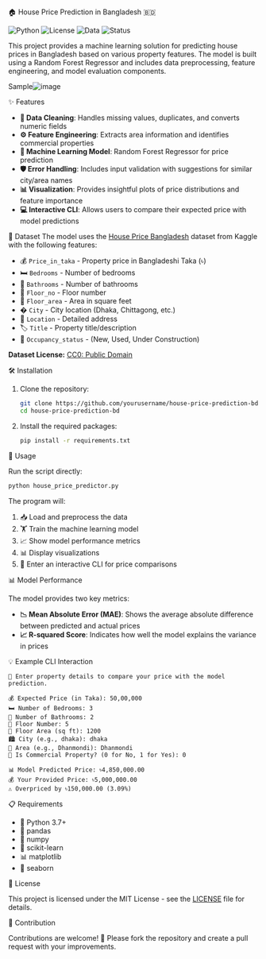 🏠 House Price Prediction in Bangladesh 🇧🇩

![Python](https://img.shields.io/badge/python-3.10%2B-blue)
![License](https://img.shields.io/badge/license-MIT-green)
![Data](https://img.shields.io/badge/dataset-2010--2022-orange)
![Status](https://img.shields.io/badge/status-active-brightgreen)

This project provides a machine learning solution for predicting house prices in Bangladesh based on various property features. The model is built using a Random Forest Regressor and includes data preprocessing, feature engineering, and model evaluation components.

Sample![image](https://github.com/user-attachments/assets/a0369cab-9823-433c-8454-b6ebe45ee0d9)

✨ Features

- **🧹 Data Cleaning**: Handles missing values, duplicates, and converts numeric fields
- **⚙️ Feature Engineering**: Extracts area information and identifies commercial properties
- **🤖 Machine Learning Model**: Random Forest Regressor for price prediction
- **🛡️ Error Handling**: Includes input validation with suggestions for similar city/area names
- **📊 Visualization**: Provides insightful plots of price distributions and feature importance
- **💻 Interactive CLI**: Allows users to compare their expected price with model predictions

📂 Dataset
The model uses the [House Price Bangladesh](https://www.kaggle.com/datasets/durjoychandrapaul/house-price-bangladesh) dataset from Kaggle with the following features:

- 💰 `Price_in_taka` - Property price in Bangladeshi Taka (৳)
- 🛏️ `Bedrooms` - Number of bedrooms
- 🚿 `Bathrooms` - Number of bathrooms
- 🏢 `Floor_no` - Floor number
- 📏 `Floor_area` - Area in square feet
- � `City` - City location (Dhaka, Chittagong, etc.)
- 📍 `Location` - Detailed address
- 🏷️ `Title` - Property title/description
- 🚪 `Occupancy_status` - (New, Used, Under Construction)

**Dataset License:** [CC0: Public Domain](https://creativecommons.org/publicdomain/zero/1.0/)

🛠️ Installation

1. Clone the repository:
   ```bash
   git clone https://github.com/yourusername/house-price-prediction-bd.git](https://github.com/Souad-Hasan/House-Price-Prediction-in-Bangladesh-)
   cd house-price-prediction-bd
   ```

2. Install the required packages:
   ```bash
   pip install -r requirements.txt
   ```

 🚀 Usage

Run the script directly:
```bash
python house_price_predictor.py
```

The program will:
1. 📥 Load and preprocess the data
2. 🏋️ Train the machine learning model
3. 📈 Show model performance metrics
4. 📊 Display visualizations
5. 💬 Enter an interactive CLI for price comparisons

 📊 Model Performance

The model provides two key metrics:
- **📉 Mean Absolute Error (MAE)**: Shows the average absolute difference between predicted and actual prices
- **📈 R-squared Score**: Indicates how well the model explains the variance in prices

 💡 Example CLI Interaction

```
🔢 Enter property details to compare your price with the model prediction.

💰 Expected Price (in Taka): 50,00,000
🛏️ Number of Bedrooms: 3
🚿 Number of Bathrooms: 2
🏢 Floor Number: 5
📏 Floor Area (sq ft): 1200
🏙️ City (e.g., dhaka): dhaka
📍 Area (e.g., Dhanmondi): Dhanmondi
🏪 Is Commercial Property? (0 for No, 1 for Yes): 0

📊 Model Predicted Price: ৳4,850,000.00
💰 Your Provided Price: ৳5,000,000.00
⚠️ Overpriced by ৳150,000.00 (3.09%)
```

 📋 Requirements

- 🐍 Python 3.7+
- 🐼 pandas
- 🔢 numpy
- 🤖 scikit-learn
- 📊 matplotlib
- 🌊 seaborn

 📜 License

This project is licensed under the MIT License - see the [LICENSE](https://github.com/Souad-Hasan/House-Price-Prediction-in-Bangladesh-/blob/725e4ce32eb5a2a9614f7c8c1fdd1932511726b4/LICENSE.txt) file for details.

 🤝 Contribution

Contributions are welcome! 🙌 Please fork the repository and create a pull request with your improvements.
